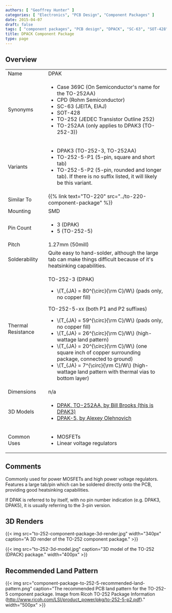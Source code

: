 ```yaml
---
authors: [ "Geoffrey Hunter" ]
categories: [ "Electronics", "PCB Design", "Component Packages" ]
date: 2015-04-07
draft: false
tags: [ "component packages", "PCB design", "DPACK", "SC-63", "SOT-428", "TO-252", "TO-252AA", "CPD", "Case 369C" ]
title: DPACK Component Package
type: page
---
```


## Overview

<table >
<tbody >
<tr >
<td >Name</td>
<td >DPAK</td>
</tr>
<tr>
<td >Synonyms</td>
<td>
    <ul>
        <li>Case 369C (On Semiconductor's name for the TO-252AA)</li>
        <li>CPD (Rohm Semiconductor)</li>
        <li>SC-63 (JEITA, EIAJ)</li>
        <li>SOT-428</li>
        <li>TO-252 (JEDEC Transistor Outline 252)</li>
        <li>TO-252AA (only applies to DPAK3 (TO-252-3))</li>
    </ul>
</td>
</tr>
<tr>
  <td>Variants</td>
  <td>
    <ul>
      <li>DPAK3 (TO-252-3, TO-252AA)</li>
      <li>TO-252-5-P1 (5-pin, square and short tab)</li>
      <li>TO-252-5-P2 (5-pin, rounded and longer tab). If there is no suffix listed, it will likely be this variant.</li>
    </ul>
  </td>
</tr>
<tr>
  <td>Similar To</td>
  <td>{{% link text="TO-220" src="../to-220-component-package" %}}</td>
</tr>
<tr>
  <td>Mounting</td>
  <td>SMD</td>
</tr>
<tr>
  <td>Pin Count</td>
  <td>
    <ul>
      <li>3 (DPAK)</li>
      <li>5 (TO-252-5)</li>
    </ul>
  </td>
</tr>
<tr>
  <td>Pitch</td>
  <td>1.27mm (50mill)</td>
</tr>
<tr>
  <td>Solderability</td>
  <td>Quite easy to hand-solder, although the large tab can make things difficult because of it's heatsinking capabilities.</td>
</tr>
<tr>
  <td>Thermal Resistance</td>
  <td>
    <p>TO-252-3 (DPAK)</p>
    <ul>
      <li>\(T_{JA} = 80^{\circ}{\rm C}/W\) (pads only, no copper fill)</li>
    </ul>
    <p>TO-252-5-xx (both P1 and P2 suffixes)</p>
    <ul>
      <li>\(T_{JA} = 59^{\circ}{\rm C}/W\) (pads only, no copper fill)</li>
      <li>\(T_{JA} = 26^{\circ}{\rm C}/W\) (high-wattage land pattern)</li>
      <li>\(T_{JA} = 20^{\circ}{\rm C}/W\) (one square inch of copper surrounding package, connected to ground)</li>
      <li>\(T_{JA} = 7^{\circ}{\rm C}/W\) (high-wattage land pattern with thermal vias to bottom layer)</li>
    </ul>
  </td>
</tr>
<tr>
  <td>Dimensions</td>
  <td>n/a</td>
</tr>
<tr>
<td>3D Models</td>
<td>
  <ul>
    <li><a href="http://www.3dcontentcentral.com/download-model.aspx?catalogid=171&amp;id=444823">DPAK, TO-252AA, by Bill Brooks (this is DPAK3)</a></li>
    <li><a href="http://www.3dcontentcentral.com/download-model.aspx?catalogid=171&amp;id=432344">DPAK-5, by Alexey Olehnovich</a> </li>
  </ul>
</td>
</tr>
<tr>
  <td>Common Uses</td>
  <td>
    <ul>
      <li>MOSFETs</li>
      <li>Linear voltage regulators</li>
    </ul>
  </td>
</tr>
</tbody>
</table>

## Comments

Commonly used for power MOSFETs and high power voltage regulators. Features a large tab/pin which can be soldered directly onto the PCB, providing good heatsinking capabilities.

If DPAK is referred to by itself, with no pin number indication (e.g. DPAK3, DPAK5), it is usually referring to the 3-pin version.

## 3D Renders

{{< img src="to-252-component-package-3d-render.jpg" width="340px" caption="A 3D render of the TO-252 component package."  >}}

{{< img src="to-252-3d-model.jpg" caption="3D model of the TO-252 (DPACK) package."  width="400px" >}}

## Recommended Land Pattern

{{< img src="component-package-to-252-5-recommended-land-pattern.png" caption="The recommended PCB land pattern for the TO-252-5 component package. Image from Ricoh TO-252 Package Information (http://www.ricoh.com/LSI/product_power/pkg/to-252-5-p2.pdf)."  width="500px" >}}
